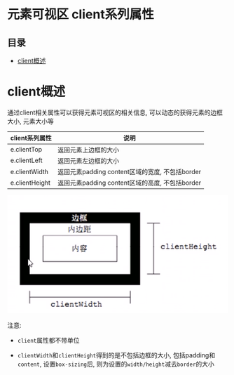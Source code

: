 # 元素可视区 client系列属性

## 目录

*   [client概述](#client概述)

# client概述

通过client相关属性可以获得元素可视区的相关信息,  可以动态的获得元素的边框大小, 元素大小等

| client系列属性     | 说明                                  |
| -------------- | ----------------------------------- |
| e.clientTop    | 返回元素上边框的大小                          |
| e.clientLeft   | 返回元素左边框的大小                          |
| e.clientWidth  | 返回元素padding content区域的宽度, 不包括border |
| e.clientHeight | 返回元素padding content区域的高度, 不包括border |

![](image/image_RIxRhM3g4g.png)

注意:

*   `client`属性都不带单位

*   `clientWidth`和`clientHeight`得到的是不包括边框的大小, 包括padding和`content`, 设置`box-sizing`后, 则为设置的`width/height`减去`border`的大小
